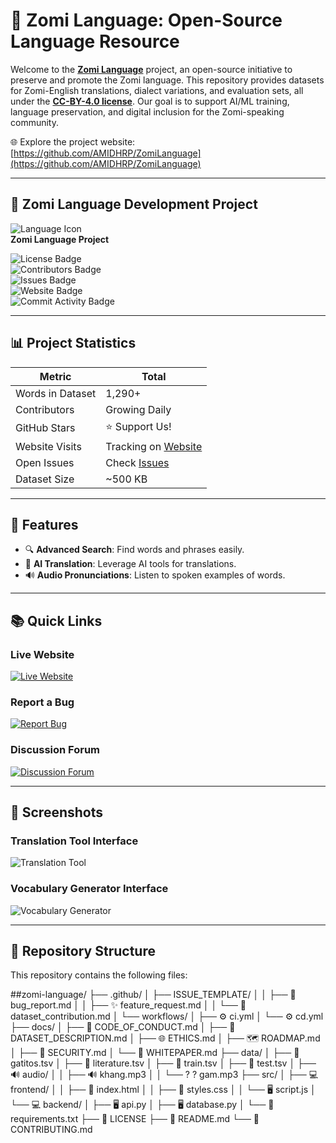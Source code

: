 # 🌟 Zomi Language: Open-Source Language Resource

Welcome to the **[Zomi Language](https://github.com/AMIDHRP/ZomiLanguage)** project, an open-source initiative to preserve and promote the Zomi language. This repository provides datasets for Zomi-English translations, dialect variations, and evaluation sets, all under the **[CC-BY-4.0 license](https://creativecommons.org/licenses/by/4.0/)**. Our goal is to support AI/ML training, language preservation, and digital inclusion for the Zomi-speaking community.

🌐 Explore the project website: [https://github.com/AMIDHRP/ZomiLanguage](https://github.com/AMIDHRP/ZomiLanguage)

---

## 🌈 Zomi Language Development Project

![Language Icon](https://img.icons8.com/color/48/000000/language.png)  
**Zomi Language Project**

![License Badge](https://img.shields.io/badge/License-CC_BY_4.0-blue.svg)  
![Contributors Badge](https://img.shields.io/github/contributors/AMIDHRP/ZomiLanguage)  
![Issues Badge](https://img.shields.io/github/issues/AMIDHRP/ZomiLanguage)  
![Website Badge](https://img.shields.io/website?url=https%3A%2F%2Fgithub.com%2FAMIDHRP%2FZomiLanguage)  
![Commit Activity Badge](https://img.shields.io/github/commit-activity/m/AMIDHRP/ZomiLanguage)

---

## 📊 Project Statistics

| Metric | Total |
|--------|-------|
| Words in Dataset | 1,290+ |
| Contributors | Growing Daily |
| GitHub Stars | ⭐️ Support Us! |
| Website Visits | Tracking on [Website](https://github.com/AMIDHRP/ZomiLanguage) |
| Open Issues | Check [Issues](https://github.com/AMIDHRP/ZomiLanguage/issues) |
| Dataset Size | ~500 KB |

---

## 🌟 Features

- 🔍 **Advanced Search**: Find words and phrases easily.
- 🤖 **AI Translation**: Leverage AI tools for translations.
- 🔊 **Audio Pronunciations**: Listen to spoken examples of words.

---

## 📚 Quick Links

### Live Website
[![Live Website](https://img.icons8.com/fluency/48/000000/domain.png)](https://github.com/AMIDHRP/ZomiLanguage)

### Report a Bug
[![Report Bug](https://img.icons8.com/color/48/000000/bug.png)](https://github.com/AMIDHRP/ZomiLanguage/issues/new?assignees=&labels=bug&template=bug_report.md&title=%F0%9F%90%9B+Bug+Report)

### Discussion Forum
[![Discussion Forum](https://img.icons8.com/color/48/000000/topic.png)](https://github.com/AMIDHRP/ZomiLanguage/discussions)

---

## 📸 Screenshots

### Translation Tool Interface
![Translation Tool](https://via.placeholder.com/600x300?text=Translation+Tool+Screenshot)

### Vocabulary Generator Interface
![Vocabulary Generator](https://via.placeholder.com/600x300?text=Vocabulary+Generator+Screenshot)

---

## 📂 Repository Structure

This repository contains the following files:

##zomi-language/
  ├── .github/
  │ ├── ISSUE_TEMPLATE/
  │ │ ├── 🐛 bug_report.md
  │ │ ├── ✨ feature_request.md
  │ │ └── 📄 dataset_contribution.md
  │ └── workflows/
  │ ├── ⚙️ ci.yml
  │ └── ⚙️ cd.yml
  ├── docs/
  │ ├── 🤝 CODE_OF_CONDUCT.md
  │ ├── 📄 DATASET_DESCRIPTION.md
  │ ├── 🌐 ETHICS.md
  │ ├── 🗺️ ROADMAP.md
  │ ├── 🔐 SECURITY.md
  │ └── 📜 WHITEPAPER.md
  ├── data/
  │ ├── 📄 gatitos.tsv
  │ ├── 📄 literature.tsv
  │ ├── 📄 train.tsv
  │ ├── 📄 test.tsv
  │ ├── 🔊 audio/
  │ │ ├── 🔊 khang.mp3
  │ │ └── ? ? gam.mp3
  ├── src/
  │ ├── 💻 frontend/
  │ │ ├── 📄 index.html
  │ │ ├── 🎨 styles.css
  │ │ └── 🖥️ script.js
  │ └── 💻 backend/
  │ ├── 🖥️ api.py
  │ ├── 🖥️ database.py
  │ └── 📄 requirements.txt
  ├── 📜 LICENSE
  ├── 📄 README.md
  └── 📄 CONTRIBUTING.md
